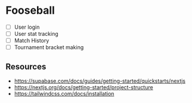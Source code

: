 # Fooseball

-   [ ] User login
-   [ ] User stat tracking
-   [ ] Match History
-   [ ] Tournament bracket making

## Resources

-   <https://supabase.com/docs/guides/getting-started/quickstarts/nextjs>
-   <https://nextjs.org/docs/getting-started/project-structure>
-   <https://tailwindcss.com/docs/installation>

